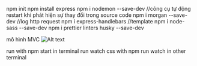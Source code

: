 npm init
npm install express
npm i nodemon --save-dev //công cụ tự động restart khi phát hiện sự thay đổi trong source code
npm i morgan --save-dev //log http request
npm i express-handlebars //template
npm i node-sass --save-dev
npm i prettier linters husky --save-dev

mô hình MVC
![Alt text](image.png)

run with npm start in terminal
run watch css with npm run watch in other terminal
